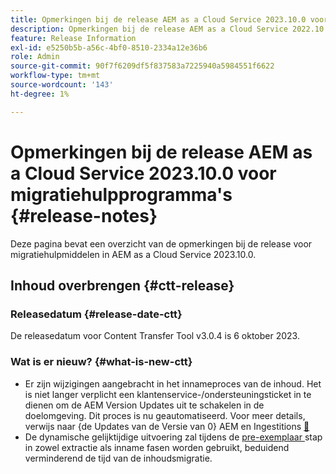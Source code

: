 ```yaml
---
title: Opmerkingen bij de release AEM as a Cloud Service 2023.10.0 voor migratiehulpprogramma's
description: Opmerkingen bij de release AEM as a Cloud Service 2022.10.0 voor migratiehulpprogramma's
feature: Release Information
exl-id: e5250b5b-a56c-4bf0-8510-2334a12e36b6
role: Admin
source-git-commit: 90f7f6209df5f837583a7225940a5984551f6622
workflow-type: tm+mt
source-wordcount: '143'
ht-degree: 1%

---
```


# Opmerkingen bij de release AEM as a Cloud Service 2023.10.0 voor migratiehulpprogramma&#39;s {#release-notes}

Deze pagina bevat een overzicht van de opmerkingen bij de release voor migratiehulpmiddelen in AEM as a Cloud Service 2023.10.0.

## Inhoud overbrengen {#ctt-release}

### Releasedatum {#release-date-ctt}

De releasedatum voor Content Transfer Tool v3.0.4 is 6 oktober 2023.

### Wat is er nieuw? {#what-is-new-ctt}

* Er zijn wijzigingen aangebracht in het innameproces van de inhoud. Het is niet langer verplicht een klantenservice-/ondersteuningsticket in te dienen om de AEM Version Updates uit te schakelen in de doelomgeving. Dit proces is nu geautomatiseerd. Voor meer details, verwijs naar {de Updates van de Versie van 0} AEM en Ingestitions [&#128279;](/help/journey-migration/content-transfer-tool/using-content-transfer-tool/ingesting-content.md#aem-version-updates-and-ingestions)
* De dynamische gelijktijdige uitvoering zal tijdens de [ pre-exemplaar ](/help/journey-migration/content-transfer-tool/using-content-transfer-tool/handling-large-content-repositories.md) stap in zowel extractie als inname fasen worden gebruikt, beduidend verminderend de tijd van de inhoudsmigratie.
